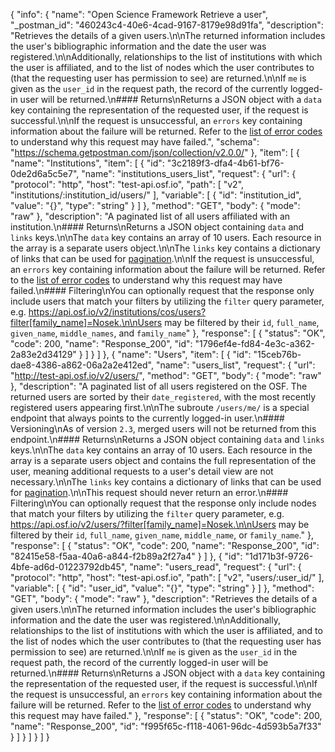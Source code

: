{
  "info": {
    "name": "Open Science Framework Retrieve a user",
    "_postman_id": "460243c4-40e6-4cad-9167-8179e98d91fa",
    "description": "Retrieves the details of a given users.\n\nThe returned information includes the user's bibliographic information and the date the user was registered.\n\nAdditionally, relationships to the list of institutions with which the user is affiliated, and to the list of nodes which the user contributes to (that the requesting user has permission to see) are returned.\n\nIf `me` is given as the `user_id` in the request path, the record of the currently logged-in user will be returned.\n#### Returns\nReturns a JSON object with a `data` key containing the representation of the requested user, if the request is successful.\n\nIf the request is unsuccessful, an `errors` key containing information about the failure will be returned. Refer to the [list of error codes](#Introduction_error_codes) to understand why this request may have failed.",
    "schema": "https://schema.getpostman.com/json/collection/v2.0.0/"
  },
  "item": [
    {
      "name": "Institutions",
      "item": [
        {
          "id": "3c2189f3-dfa4-4b61-bf76-0de2d6a5c5e7",
          "name": "institutions_users_list",
          "request": {
            "url": {
              "protocol": "http",
              "host": "test-api.osf.io",
              "path": [
                "v2",
                "institutions/:institution_id/users/"
              ],
              "variable": [
                {
                  "id": "institution_id",
                  "value": "{}",
                  "type": "string"
                }
              ]
            },
            "method": "GET",
            "body": {
              "mode": "raw"
            },
            "description": "A paginated list of all users affiliated with an institution.\n#### Returns\nReturns a JSON object containing `data` and `links` keys.\n\nThe `data` key contains an array of 10 users. Each resource in the array is a separate users object.\n\nThe `links` key contains a dictionary of links that can be used for [pagination](#Introduction_pagination).\n\nIf the request is unsuccessful, an `errors` key containing information about the failure will be returned. Refer to the [list of error codes](#Introduction_error_codes) to understand why this request may have failed.\n#### Filtering\nYou can optionally request that the response only include users that match your filters by utilizing the `filter` query parameter, e.g. https://api.osf.io/v2/institutions/cos/users?filter[family_name]=Nosek.\n\nUsers may be filtered by their `id`, `full_name`, `given_name`, `middle_names`, and `family_name`"
          },
          "response": [
            {
              "status": "OK",
              "code": 200,
              "name": "Response_200",
              "id": "1796ef4e-fd84-4e3c-a362-2a83e2d34129"
            }
          ]
        }
      ]
    },
    {
      "name": "Users",
      "item": [
        {
          "id": "15ceb76b-dae8-4386-a862-06a2a2e412ed",
          "name": "users_list",
          "request": {
            "url": "http://test-api.osf.io/v2/users/",
            "method": "GET",
            "body": {
              "mode": "raw"
            },
            "description": "A paginated list of all users registered on the OSF. The returned users are sorted by their `date_registered`, with the most recently registered users appearing first.\n\nThe subroute `/users/me/` is a special endpoint that always points to the currently logged-in user.\n#### Versioning\nAs of version `2.3`, merged users will not be returned from this endpoint.\n#### Returns\nReturns a JSON object containing `data` and `links` keys.\n\nThe `data` key contains an array of 10 users. Each resource in the array is a separate users object and contains the full representation of the user, meaning additional requests to a user's detail view are not necessary.\n\nThe `links` key contains a dictionary of links that can be used for [pagination](#Introduction_pagination).\n\nThis request should never return an error.\n#### Filtering\nYou can optionally request that the response only include nodes that match your filters by utilizing the `filter` query parameter, e.g. https://api.osf.io/v2/users/?filter[family_name]=Nosek.\n\nUsers may be filtered by their `id`, `full_name`, `given_name`, `middle_name`, or `family_name`."
          },
          "response": [
            {
              "status": "OK",
              "code": 200,
              "name": "Response_200",
              "id": "82415e58-f5aa-40a6-a844-f2b89a2f27a4"
            }
          ]
        },
        {
          "id": "1d171b3f-9726-4bfe-ad6d-01223792db45",
          "name": "users_read",
          "request": {
            "url": {
              "protocol": "http",
              "host": "test-api.osf.io",
              "path": [
                "v2",
                "users/:user_id/"
              ],
              "variable": [
                {
                  "id": "user_id",
                  "value": "{}",
                  "type": "string"
                }
              ]
            },
            "method": "GET",
            "body": {
              "mode": "raw"
            },
            "description": "Retrieves the details of a given users.\n\nThe returned information includes the user's bibliographic information and the date the user was registered.\n\nAdditionally, relationships to the list of institutions with which the user is affiliated, and to the list of nodes which the user contributes to (that the requesting user has permission to see) are returned.\n\nIf `me` is given as the `user_id` in the request path, the record of the currently logged-in user will be returned.\n#### Returns\nReturns a JSON object with a `data` key containing the representation of the requested user, if the request is successful.\n\nIf the request is unsuccessful, an `errors` key containing information about the failure will be returned. Refer to the [list of error codes](#Introduction_error_codes) to understand why this request may have failed."
          },
          "response": [
            {
              "status": "OK",
              "code": 200,
              "name": "Response_200",
              "id": "f995f65c-f118-4061-96dc-4d593b5a7f33"
            }
          ]
        }
      ]
    }
  ]
}